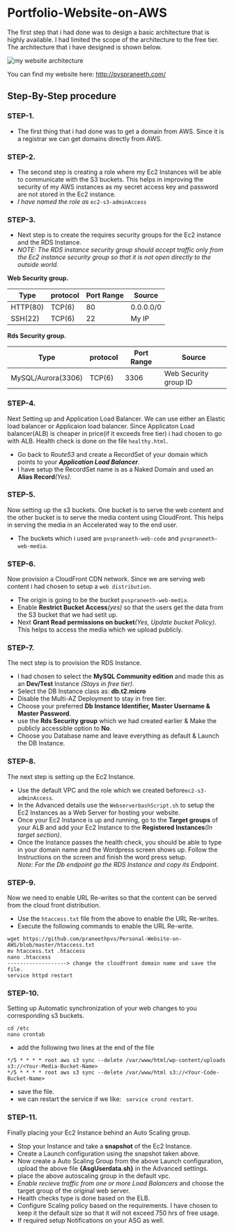 # Portfolio-Website-on-AWS

The first step that i had done was to design a basic architecture that is highly available. I had limited the scope of the architecture to the free tier. The architecture that i have designed is shown below.  
  
![my website architecture](https://user-images.githubusercontent.com/31011479/29950962-4a2de93a-8e74-11e7-82dd-ad43cc1a98d5.jpg)

You can find my website here: http://pvspraneeth.com/

## Step-By-Step procedure

### STEP-1.
* The first thing that i had done was to get a domain from AWS. Since it is a registrar we can get domains directly from AWS.  

### STEP-2.
* The second step is creating a role where my Ec2 Instances will be able to communicate with the S3 buckets. This helps in improving the security of my AWS instances as my secret access key and password are not stored in the Ec2 instance.  
* _I have named the role as_ ``` ec2-s3-adminAccess ```

### STEP-3.
* Next step is to create the requires security groups for the Ec2 instance and the RDS Instance.  
* _NOTE: The RDS instance security group should accept traffic only from the Ec2 instance security group so that it is not open directly to the outside world._

**Web Security group.**  

Type | protocol | Port Range | Source
------------ | ------------- | ------------- | -------------
HTTP(80) | TCP(6) | 80 | 0.0.0.0/0
SSH(22) | TCP(6) | 22 | My IP

**Rds Security group.**  

Type | protocol | Port Range | Source
------------ | ------------- | ------------- | -------------
MySQL/Aurora(3306) | TCP(6) | 3306 | Web Security group ID

### STEP-4.
Next Setting up and Application Load Balancer. We can use either an Elastic load balancer or Applicaion load balancer. Since Applicaton Load balancer(ALB) is cheaper in price(if it exceeds free tier) i had chosen to go with ALB. Health check is done on the file ```healthy.html```.  
  
* Go back to *Route53* and create a RecordSet of your domain which points to your ***Application Load Balancer***.  
* I have setup the RecordSet name is as a Naked Domain and used an **Alias Record**_(Yes)_.
 
### STEP-5.
Now setting up the s3 buckets. One bucket is to serve the web content and the other bucket is to serve the media content using CloudFront. This helps in serving the media in an Accelerated way to the end user.  
  
* The buckets which i used are ```pvspraneeth-web-code``` and ```pvspraneeth-web-media```.  
  
### STEP-6.
Now provision a CloudFront CDN network. Since we are serving web content i had chosen to setup a ```web distribution```.
* The origin is going to be the bucket ```pvspraneeth-web-media```.  
* Enable **Restrict Bucket Access**_(yes)_ so that the users get the data from the S3 bucket that we had setit up.
* Next **Grant Read permissions on bucket**_(Yes, Update bucket Policy)_. This helps to access the media which we upload publicly.

### STEP-7.
The nect step is to provision the RDS Instance.
* I had chosen to select the **MySQL Community edition** and made this as an **Dev/Test** Instance _(Stays in free tier)_.
* Select the DB Instance class as: **db.t2.micro**
* Disable the Multi-AZ Deployment to stay in free tier.
* Choose your preferred **Db Instance Identifier, Master Username & Master Password**.
* use the **Rds Security group** which we had created earlier & Make the publicly accessible option to **No**.
* Choose you Database name and leave everything as default & Launch the DB Instance.

### STEP-8.
The next step is setting up the Ec2 Instance.
* Use the default VPC and the role which we created before``` ec2-s3-adminAccess ```.
* In the Advanced details use the ```WebserverbashScript.sh``` to setup the Ec2 Instances as a Web Server for hosting your website.
* Once your Ec2 Instance is up and running, go to the **Target groups** of your ALB and add your Ec2 Instance to the **Registered Instances**_(In target section)_. 
* Once the Instance passes the health check, you should be able to type in your domain name and the Wordpress screen shows up. Follow the Instructions on the screen and finish the word press setup.  
*Note: For the Db endpoint go the RDS Instance and copy its Endpoint*.

### STEP-9.
Now we need to enable URL Re-writes so that the content can be served from the cloud front distribution.
* Use the ```htaccess.txt``` file from the above to enable the URL Re-writes.
* Execute the following commands to enable the URL Re-write.
```
wget https://github.com/praneethpvs/Personal-Website-on-AWS/blob/master/htaccess.txt
mv htaccess.txt .htaccess
nano .htaccess
-------------------> change the cloudfront domain name and save the file.
service httpd restart
```

### STEP-10.
Setting up Automatic synchronization of your web changes to you corresponding s3 buckets.
```
cd /etc
nano crontab
```
* add the following two lines at the end of the file
```
*/5 * * * * root aws s3 sync --delete /var/www/html/wp-content/uploads s3://<Your-Media-Bucket-Name>
*/5 * * * * root aws s3 sync --delete /var/www/html s3://<Your-Code-Bucket-Name>
```
* save the file.
* we can restart the service if we like: ``` service crond restart```.

### STEP-11.
Finally placing your Ec2 Instance behind an Auto Scaling group.
* Stop your Instance and take a **snapshot** of the Ec2 Instance.
* Create a Launch configuration using the snapshot taken above.
* Now create a Auto Scaling Group from the above Launch configuration, upload the above file **{AsgUserdata.sh}** in the Advanced settings.
* place the above autoscaling group in the default vpc.
* _Enable recieve traffic from one or more Load Balancers_ and choose the target group of the original web server.
* Health checks type is done based on the ELB.
* Configure Scaling policy based on the requirements. I have chosen to keep it the default size so that it will not exceed 750 hrs of free usage.
* If required setup Notifications on your ASG as well.
